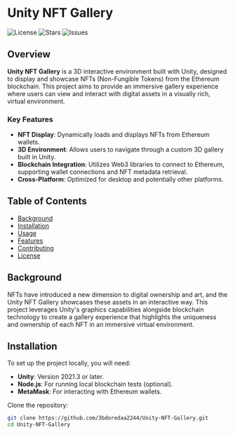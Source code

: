 # Unity NFT Gallery

![License](https://img.shields.io/github/license/3bdoredaa2244/Unity-NFT-Gallery)
![Stars](https://img.shields.io/github/stars/3bdoredaa2244/Unity-NFT-Gallery)
![Issues](https://img.shields.io/github/issues/3bdoredaa2244/Unity-NFT-Gallery)

## Overview

**Unity NFT Gallery** is a 3D interactive environment built with Unity, designed to display and showcase NFTs (Non-Fungible Tokens) from the Ethereum blockchain. This project aims to provide an immersive gallery experience where users can view and interact with digital assets in a visually rich, virtual environment. 

### Key Features
- **NFT Display**: Dynamically loads and displays NFTs from Ethereum wallets.
- **3D Environment**: Allows users to navigate through a custom 3D gallery built in Unity.
- **Blockchain Integration**: Utilizes Web3 libraries to connect to Ethereum, supporting wallet connections and NFT metadata retrieval.
- **Cross-Platform**: Optimized for desktop and potentially other platforms.

## Table of Contents
- [Background](#background)
- [Installation](#installation)
- [Usage](#usage)
- [Features](#features)
- [Contributing](#contributing)
- [License](#license)

## Background

NFTs have introduced a new dimension to digital ownership and art, and the Unity NFT Gallery showcases these assets in an interactive way. This project leverages Unity's graphics capabilities alongside blockchain technology to create a gallery experience that highlights the uniqueness and ownership of each NFT in an immersive virtual environment.

## Installation

To set up the project locally, you will need:
- **Unity**: Version 2021.3 or later.
- **Node.js**: For running local blockchain tests (optional).
- **MetaMask**: For interacting with Ethereum wallets.

Clone the repository:
```bash
git clone https://github.com/3bdoredaa2244/Unity-NFT-Gallery.git
cd Unity-NFT-Gallery
